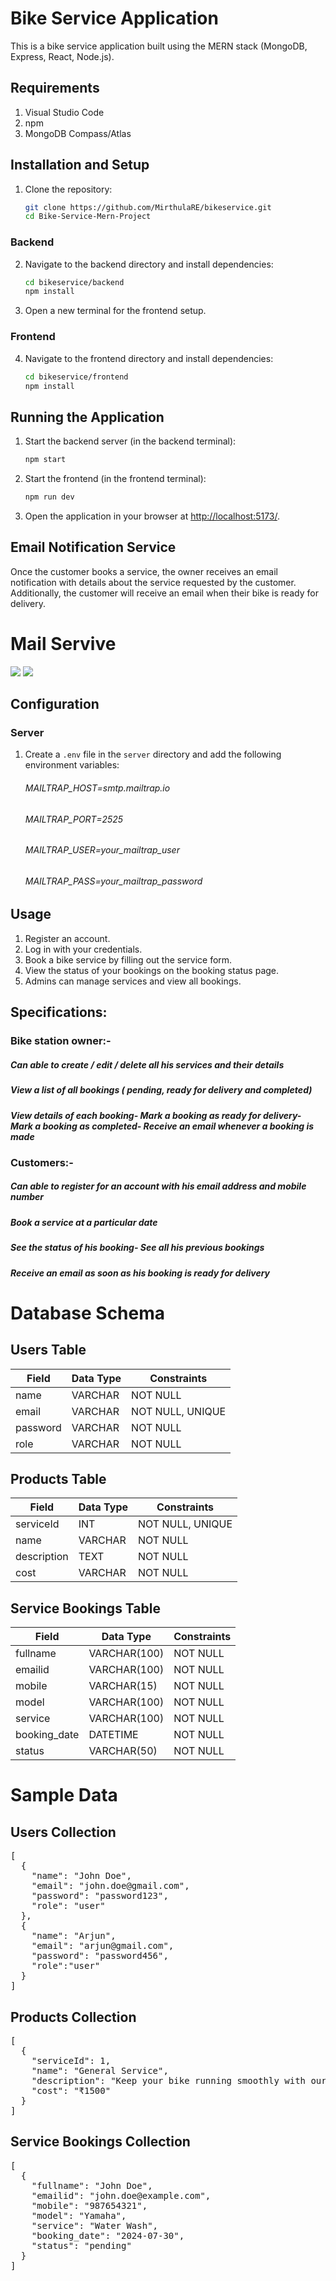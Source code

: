 # Bike Service Application

This is a bike service application built using the MERN stack (MongoDB, Express, React, Node.js).

## Requirements

1. Visual Studio Code
2. npm
3. MongoDB Compass/Atlas

## Installation and Setup

1. Clone the repository:
    ```bash
    git clone https://github.com/MirthulaRE/bikeservice.git
    cd Bike-Service-Mern-Project
    ```

### Backend

2. Navigate to the backend directory and install dependencies:
    ```bash
    cd bikeservice/backend
    npm install
    ```
3. Open a new terminal for the frontend setup.

### Frontend

4. Navigate to the frontend directory and install dependencies:
    ```bash
    cd bikeservice/frontend
    npm install
    ```

## Running the Application

1. Start the backend server (in the backend terminal):
    ```bash
    npm start
    ```
2. Start the frontend (in the frontend terminal):
    ```bash
    npm run dev
    ```

3. Open the application in your browser at [http://localhost:5173/](http://localhost:5173/).

## Email Notification Service

Once the customer books a service, the owner receives an email notification with details about the service requested by the customer. Additionally, the customer will receive an email when their bike is ready for delivery.
<h1>Mail Servive</h1>
<img src="Mail screenshot.png">
<img src="mailcustomer.png">

## Configuration

### Server

1. Create a `.env` file in the `server` directory and add the following environment variables:
    <h6>MAILTRAP_HOST=smtp.mailtrap.io<h6>
    <h6>MAILTRAP_PORT=2525</h6>
    <h6>MAILTRAP_USER=your_mailtrap_user</h6>
    <h6>MAILTRAP_PASS=your_mailtrap_password</h6>

## Usage

1. Register an account.
2. Log in with your credentials.
3. Book a bike service by filling out the service form.
4. View the status of your bookings on the booking status page.
5. Admins can manage services and view all bookings.

## Specifications:
<h3>Bike station owner:-</h3> 
<h5>Can able to create / edit / delete all his services and their details</h5>
<h5>View a list of all bookings ( pending, ready for delivery and completed)</h5>
<h5>View details of each booking- Mark a booking as ready for delivery- Mark a booking as completed- Receive an email whenever a booking is made</h5>
 
<h3>Customers:-</h3>
<h5>Can able to register for an account with his email address and mobile number</h5>
<h5>Book a service at a particular date</h5>
<h5>See the status of his booking- See all his previous bookings</h5>
<h5>Receive an email as soon as his booking is ready for delivery</h5>

<h1>Database Schema</h1>

<h2>Users Table</h2>
<table>
    <thead>
        <tr>
            <th>Field</th>
            <th>Data Type</th>
            <th>Constraints</th>
        </tr>
    </thead>
    <tbody>
        <tr>
            <td>name</td>
            <td>VARCHAR</td>
            <td>NOT NULL</td>
        </tr>
        <tr>
            <td>email</td>
            <td>VARCHAR</td>
            <td>NOT NULL, UNIQUE</td>
        </tr>
        <tr>
            <td>password</td>
            <td>VARCHAR</td>
            <td>NOT NULL</td>
        </tr>
        <tr>
            <td>role</td>
            <td>VARCHAR</td>
            <td>NOT NULL</td>
        </tr>
    </tbody>
</table>

<h2>Products Table</h2>
<table>
    <thead>
        <tr>
            <th>Field</th>
            <th>Data Type</th>
            <th>Constraints</th>
        </tr>
    </thead>
    <tbody>
        <tr>
            <td>serviceId</td>
            <td>INT</td>
            <td>NOT NULL, UNIQUE</td>
        </tr>
        <tr>
            <td>name</td>
            <td>VARCHAR</td>
            <td>NOT NULL</td>
        </tr>
        <tr>
            <td>description</td>
            <td>TEXT</td>
            <td>NOT NULL</td>
        </tr>
        <tr>
            <td>cost</td>
            <td>VARCHAR</td>
            <td>NOT NULL</td>
        </tr>
    </tbody>
</table>

<h2>Service Bookings Table</h2>
<table>
    <thead>
        <tr>
            <th>Field</th>
            <th>Data Type</th>
            <th>Constraints</th>
        </tr>
    </thead>
    <tbody>
        <tr>
            <td>fullname</td>
            <td>VARCHAR(100)</td>
            <td>NOT NULL</td>
        </tr>
        <tr>
            <td>emailid</td>
            <td>VARCHAR(100)</td>
            <td>NOT NULL</td>
        </tr>
        <tr>
            <td>mobile</td>
            <td>VARCHAR(15)</td>
            <td>NOT NULL</td>
        </tr>
        <tr>
            <td>model</td>
            <td>VARCHAR(100)</td>
            <td>NOT NULL</td>
        </tr>
        <tr>
            <td>service</td>
            <td>VARCHAR(100)</td>
            <td>NOT NULL</td>
        </tr>
        <tr>
            <td>booking_date</td>
            <td>DATETIME</td>
            <td>NOT NULL</td>
        </tr>
        <tr>
            <td>status</td>
            <td>VARCHAR(50)</td>
            <td>NOT NULL</td>
        </tr>
    </tbody>
</table>

</body>
</html>
<h1>Sample Data</h1>

<h2>Users Collection</h2>
<pre>
[
  {
    "name": "John Doe",
    "email": "john.doe@gmail.com",
    "password": "password123",
    "role": "user"
  },
  {
    "name": "Arjun",
    "email": "arjun@gmail.com",
    "password": "password456",
    "role":"user"
  }
]
</pre>

<h2>Products Collection</h2>
<pre>
[
  {
    "serviceId": 1,
    "name": "General Service",
    "description": "Keep your bike running smoothly with our comprehensive general service…",
    "cost": "₹1500"
  }
]
</pre>

<h2>Service Bookings Collection</h2>
<pre>
[
  {
    "fullname": "John Doe",
    "emailid": "john.doe@example.com",
    "mobile": "987654321",
    "model": "Yamaha",
    "service": "Water Wash",
    "booking_date": "2024-07-30",
    "status": "pending"
  }
]
</pre>

</body>
</html>

 
